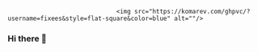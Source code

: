                                   <img src="https://komarev.com/ghpvc/?username=fixees&style=flat-square&color=blue" alt=""/>
### Hi there 👋

